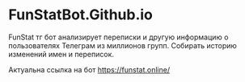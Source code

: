 # FunStatBot.Github.io
FunStat тг бот анализирует переписки и другую информацию о пользователях Телеграм из миллионов групп. Собирать историю изменений имен и переписок.

Актуальна ссылка на бот https://funstat.online/
